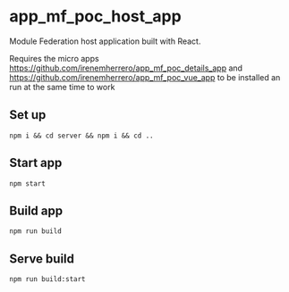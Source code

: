 # app_mf_poc_host_app

Module Federation host application built with React.

Requires the micro apps https://github.com/irenemherrero/app_mf_poc_details_app and https://github.com/irenemherrero/app_mf_poc_vue_app to be installed an run at the same time to work

## Set up

`npm i && cd server && npm i && cd ..`

## Start app

`npm start`

## Build app

`npm run build`

## Serve build

`npm run build:start`
